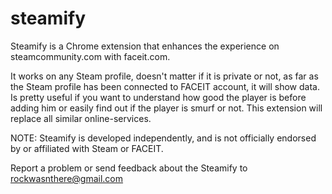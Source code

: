 # steamify

Steamify is a Chrome extension that enhances the experience on steamcommunity.com with faceit.com.

It works on any Steam profile, doesn't matter if it is private or not, as far as the Steam profile has been connected to FACEIT account, it will show data.
Is pretty useful if you want to understand how good the player is before adding him or easily find out if the player is smurf or not.
This extension will replace all similar online-services.

NOTE: Steamify is developed independently, and is not officially endorsed by or affiliated with Steam or FACEIT.

Report a problem or send feedback about the Steamify to rockwasnthere@gmail.com
